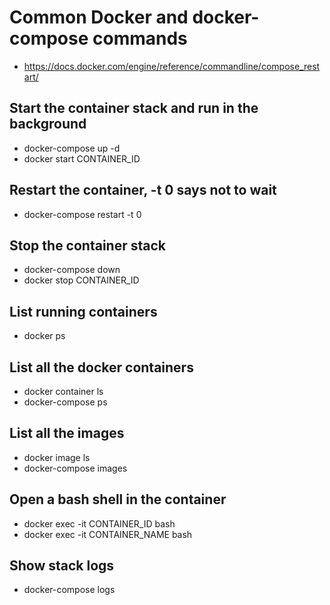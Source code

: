 # Common Docker and docker-compose commands
- https://docs.docker.com/engine/reference/commandline/compose_restart/

## Start the container stack and run in the background
- docker-compose up -d
- docker start CONTAINER_ID

## Restart the container, -t 0 says not to wait
- docker-compose restart -t 0

## Stop the container stack
- docker-compose down
- docker stop CONTAINER_ID

## List running containers
- docker ps

## List all the docker containers
- docker container ls 
- docker-compose ps

## List all the images
- docker image ls
- docker-compose images

## Open a bash shell in the container
- docker exec -it CONTAINER_ID bash
- docker exec -it CONTAINER_NAME bash

## Show stack logs
- docker-compose logs
